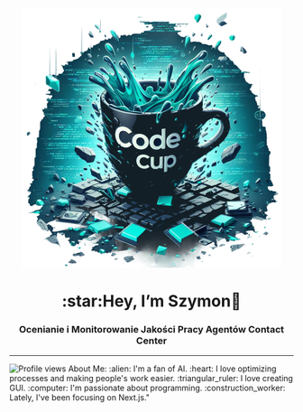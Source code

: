 <div align="center">
<img width=461px height=461px src="https://github.com/CodeCup7/CodeCup7/blob/main/assets/logo-readme.png" alt="Project logo">
</div>

<h1 align="center">:star:Hey, I’m Szymon👋</h1>
<h3 align="center">Ocenianie i Monitorowanie Jakości Pracy Agentów Contact Center</h3> 
<hr />
<img src="https://komarev.com/ghpvc/?username=CodeCup7&style=flat-square&color=blue" alt="Profile views"/>
 About Me:
:alien: I'm a fan of AI.
:heart: I love optimizing processes and making people's work easier.
:triangular_ruler: I love creating GUI.
:computer: I'm passionate about programming.
:construction_worker: Lately, I've been focusing on Next.js."



<!--
**CodeCup7/CodeCup7** is a ✨ _special_ ✨ repository because its `README.md` (this file) appears on your GitHub profile.

Here are some ideas to get you started:

- 🔭 I’m currently working on ...
- 🌱 I’m currently learning ...
- 👯 I’m looking to collaborate on ...
- 🤔 I’m looking for help with ...
- 💬 Ask me about ...
- 📫 How to reach me: ...
- 😄 Pronouns: ...
- ⚡ Fun fact: ...
-->
